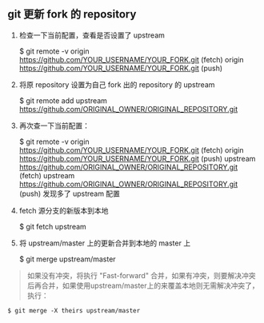 
## git 更新 fork 的 repository

1. 检查一下当前配置，查看是否设置了 upstream

	$ git remote -v
	origin  https://github.com/YOUR_USERNAME/YOUR_FORK.git (fetch)
	origin  https://github.com/YOUR_USERNAME/YOUR_FORK.git (push)

2. 将原 repository 设置为自己 fork 出的 repository 的 upstream

	$ git remote add upstream https://github.com/ORIGINAL_OWNER/ORIGINAL_REPOSITORY.git

3. 再次查一下当前配置：

	$ git remote -v
	origin    https://github.com/YOUR_USERNAME/YOUR_FORK.git (fetch)
	origin    https://github.com/YOUR_USERNAME/YOUR_FORK.git (push)
	upstream  https://github.com/ORIGINAL_OWNER/ORIGINAL_REPOSITORY.git (fetch)
	upstream  https://github.com/ORIGINAL_OWNER/ORIGINAL_REPOSITORY.git (push)
发现多了 upstream 配置	

4. fetch 源分支的新版本到本地

	$ git fetch upstream


5. 将 upstream/master 上的更新合并到本地的 master 上

	$ git merge upstream/master

> 如果没有冲突，将执行 "Fast-forward" 合并，如果有冲突，则要解决冲突后再合并，如果使用upstream/master上的来覆盖本地则无需解决冲突了，执行：
	
	$ git merge -X theirs upstream/master


